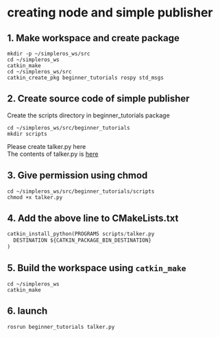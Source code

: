 # creating node and simple publisher

## 1. Make workspace and create package
```
mkdir -p ~/simpleros_ws/src
cd ~/simpleros_ws
catkin_make
cd ~/simpleros_ws/src
catkin_create_pkg beginner_tutorials rospy std_msgs 
```
## 2. Create source code of simple publisher
Create the scripts directory in beginner_tutorials package
```
cd ~/simpleros_ws/src/beginner_tutorials
mkdir scripts
```
Please create talker.py here\
The contents of talker.py is [here](https://github.com/choonghyun-park/ros_basic/blob/main/1.%20Simple%20publisher%20and%20subscriber/talker.py)
## 3. Give permission using chmod

```
cd ~/simpleros_ws/src/beginner_tutorials/scripts
chmod +x talker.py
```
## 4. Add the above line to CMakeLists.txt
```python
catkin_install_python(PROGRAMS scripts/talker.py
  DESTINATION ${CATKIN_PACKAGE_BIN_DESTINATION}
)
```

## 5. Build the workspace using `catkin_make`
```
cd ~/simpleros_ws
catkin_make
```

## 6. launch
```
rosrun beginner_tutorials talker.py
```



